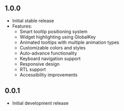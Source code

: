 ## 1.0.0

* Initial stable release
* Features:
  - Smart tooltip positioning system
  - Widget highlighting using GlobalKey
  - Animated tooltips with multiple animation types
  - Customizable colors and styles
  - Auto-advance functionality
  - Keyboard navigation support
  - Responsive design
  - RTL support
  - Accessibility improvements

## 0.0.1

* Initial development release

